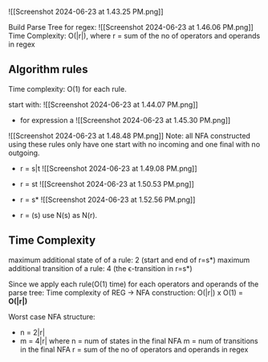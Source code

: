 ![[Screenshot 2024-06-23 at 1.43.25 PM.png]]

Build Parse Tree for regex:
![[Screenshot 2024-06-23 at 1.46.06 PM.png]]
Time Complexity: O(|r|), 
	where r = sum of the no of operators and operands in regex

Algorithm rules
---
Time complexity: O(1) for each rule.

start with:
![[Screenshot 2024-06-23 at 1.44.07 PM.png]]

- for expression a
![[Screenshot 2024-06-23 at 1.45.30 PM.png]]

![[Screenshot 2024-06-23 at 1.48.48 PM.png]]
Note: 
	all NFA constructed using these rules only have one start with no incoming and one final with no outgoing.

- r = s|t
![[Screenshot 2024-06-23 at 1.49.08 PM.png]]

- r = st
![[Screenshot 2024-06-23 at 1.50.53 PM.png]]

- r = s*
![[Screenshot 2024-06-23 at 1.52.56 PM.png]]

- r = (s)
	use N(s) as N(r).


Time Complexity
---
maximum additional state of of a rule: 2 (start and end of r=s*)
maximum additional transition of a rule: 4 (the ϵ-transition in r=s*)

Since we apply each rule(O(1) time) for each operators and operands of the parse tree:
	Time complexity of REG -> NFA construction: O(|r|) x O(1) = **O(|r|)**

Worst case NFA structure:
- n = 2|r|
- m = 4|r|
	where 
		n = num of states in the final NFA
		m = num of transitions in the final NFA
		r = sum of the no of operators and operands in regex
